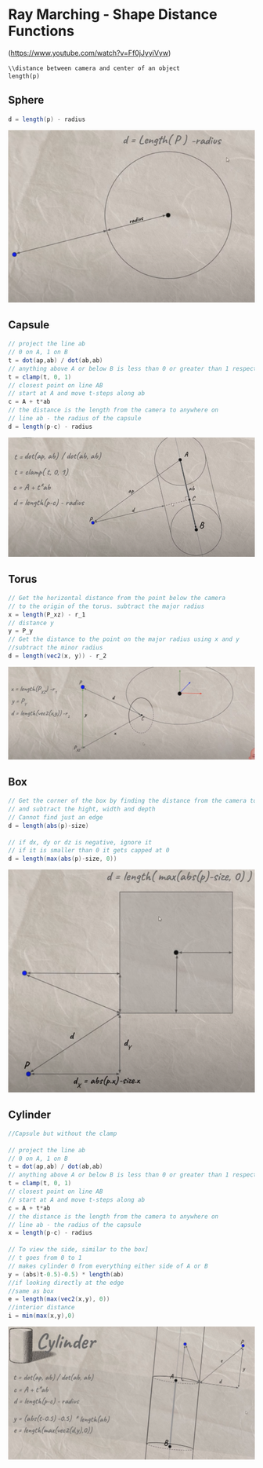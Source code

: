 # Ray Marching - Shape Distance Functions

(https://www.youtube.com/watch?v=Ff0jJyyiVyw)

```
\\distance between camera and center of an object
length(p)
```

## Sphere
```C#
d = length(p) - radius
```
![img](Shapes/sphere.PNG)

## Capsule
```C#
// project the line ab
// 0 on A, 1 on B
t = dot(ap,ab) / dot(ab,ab)
// anything above A or below B is less than 0 or greater than 1 respectively
t = clamp(t, 0, 1)
// closest point on line AB
// start at A and move t-steps along ab
c = A + t*ab
// the distance is the length from the camera to anywhere on 
// line ab - the radius of the capsule
d = length(p-c) - radius
```
![img](Shapes/capsule.PNG)


## Torus
```C#
// Get the horizontal distance from the point below the camera 
// to the origin of the torus. subtract the major radius
x = length(P_xz) - r_1
// distance y
y = P_y
// Get the distance to the point on the major radius using x and y
//subtract the minor radius
d = length(vec2(x, y)) - r_2
```

![img](Shapes/torus.PNG)


## Box
```C#
// Get the corner of the box by finding the distance from the camera to the center of the box 
// and subtract the hight, width and depth
// Cannot find just an edge
d = length(abs(p)-size)

// if dx, dy or dz is negative, ignore it
// if it is smaller than 0 it gets capped at 0
d = length(max(abs(p)-size, 0))
```

![img](Shapes/box.PNG)

## Cylinder
```C#
//Capsule but without the clamp

// project the line ab
// 0 on A, 1 on B
t = dot(ap,ab) / dot(ab,ab)
// anything above A or below B is less than 0 or greater than 1 respectively
t = clamp(t, 0, 1)
// closest point on line AB
// start at A and move t-steps along ab
c = A + t*ab
// the distance is the length from the camera to anywhere on 
// line ab - the radius of the capsule
x = length(p-c) - radius

// To view the side, similar to the box]
// t goes from 0 to 1
// makes cylinder 0 from everything either side of A or B
y = (abs)t-0.5)-0.5) * length(ab)
//if looking directly at the edge
//same as box
e = length(max(vec2(x,y), 0))
//interior distance
i = min(max(x,y),0)
```

![img](Shapes/cylinder.PNG)
